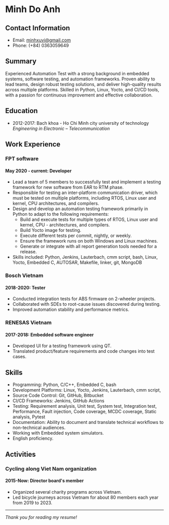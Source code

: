 # Minh Do Anh

## Contact Information

-   Email: minhxuvi@gmail.com
-   Phone: (+84) 0363059649

## Summary

Experienced Automation Test with a strong background in embedded systems, software testing, and automation frameworks. Proven ability to lead teams, design robust testing solutions, and deliver high-quality results across multiple platforms. Skilled in Python, Linux, Yocto, and CI/CD tools, with a passion for continuous improvement and effective collaboration.

## Education

-   2012-2017: Bach khoa - Ho Chi Minh city university of technology  
     _Engineering in Electronic – Telecommunication_

## Work Experience

### FPT software

#### May 2020 - current: Developer

-   Lead a team of 5 members to successfully test and implement a testing framework for new software from EAR to RTM phase.
-   Responsible for testing an inter-platform communication driver, which must be tested on multiple platforms, including RTOS, Linux user and kernel, CPU architectures, and compilers.
-   Design and develop an automation testing framework primarily in Python to adapt to the following requirements:
    -   Build and execute tests for multiple types of RTOS, Linux user and kernel, CPU - architectures, and compilers.
    -   Build Yocto image for testing.
    -   Execute different tests per commit, nightly, or weekly.
    -   Ensure the framework runs on both Windows and Linux machines.
    -   Generate or integrate with all report generation tools needed for a release.
-   Skills included: Python, Jenkins, Lauterbach, cmm script, bash, Linux, Yocto, Embedded C, AUTOSAR, Makefile, linker, git, MongoDB

### Bosch Vietnam

#### 2018-2020: Tester

-   Conducted integration tests for ABS firmware on 2-wheeler projects.
-   Collaborated with SDEs to root-cause issues discovered during testing.
-   Improved automation stability and performance metrics.

### RENESAS Vietnam

#### 2017-2018: Embedded software engineer

-   Developed UI for a testing framework using QT.
-   Translated product/feature requirements and code changes into test cases.

## Skills

-   Programming: Python, C/C++, Embedded C, bash
-   Development Platforms: Linux, Yocto, Jenkins, Lauterbach, cmm script,
-   Source Code Control: Git, GitHub, Bitbucket
-   CI/CD Frameworks: Jenkins, GitHub Actions
-   Testing: Requirement analysis, Unit test, System test, Integration test, Performance, Fault injection, Code coverage, MCDC coverage, Static analysis, Pytest
-   Documentation: Ability to document and translate technical workflows to non-technical audiences.
-   Working with Embedded system simulators.
-   English proficiency.

## Activities

### Cycling along Viet Nam organization

#### 2015-Now: Director board's member

-   Organized several charity programs across Vietnam.
-   Led bicycle journeys across Vietnam for about 80 members each year from 2019 to 2023.

---

_Thank you for reading my resume!_
